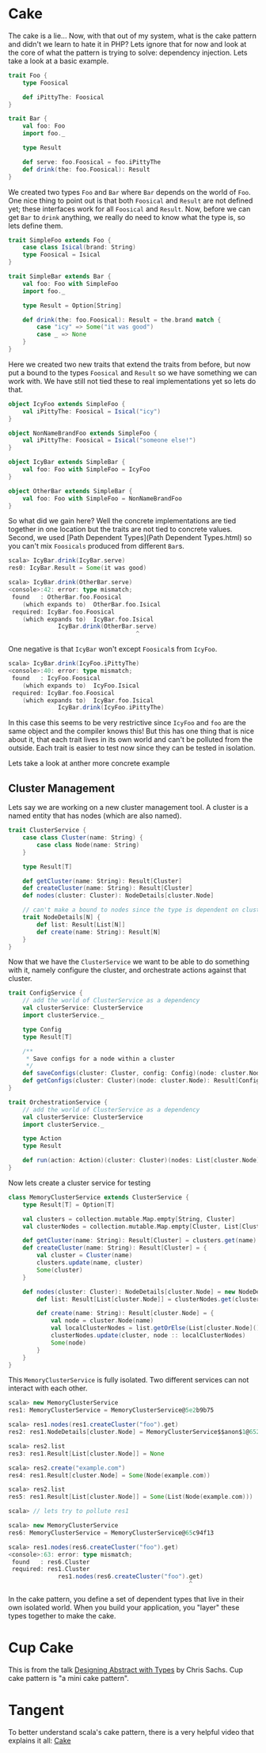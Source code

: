 # Cake
The cake is a lie...  Now, with that out of my system, what is the cake pattern and didn't we learn to hate it in PHP?  Lets ignore that for now and look at the core of what the pattern is trying to solve: dependency injection.  Lets take a look at a basic example.

```scala
trait Foo {
    type Foosical

    def iPittyThe: Foosical
}

trait Bar {
    val foo: Foo
    import foo._

    type Result

    def serve: foo.Foosical = foo.iPittyThe
    def drink(the: foo.Foosical): Result
}
```

We created two types `Foo` and `Bar` where `Bar` depends on the world of `Foo`.  One nice thing to point out is that both `Foosical` and `Result` are not defined yet; these interfaces work for all `Foosical` and `Result`.  Now, before we can get `Bar` to `drink` anything, we really do need to know what the type is, so lets define them.

```scala
trait SimpleFoo extends Foo {
    case class Isical(brand: String)
    type Foosical = Isical
}

trait SimpleBar extends Bar {
    val foo: Foo with SimpleFoo
    import foo._

    type Result = Option[String]

    def drink(the: foo.Foosical): Result = the.brand match {
        case "icy" => Some("it was good")
        case _ => None
    }
}
```

Here we created two new traits that extend the traits from before, but now put a bound to the types `Foosical` and `Result` so we have something we can work with.  We have still not tied these to real implementations yet so lets do that.

```scala
object IcyFoo extends SimpleFoo {
    val iPittyThe: Foosical = Isical("icy")
}

object NonNameBrandFoo extends SimpleFoo {
    val iPittyThe: Foosical = Isical("someone else!")
}

object IcyBar extends SimpleBar {
    val foo: Foo with SimpleFoo = IcyFoo
}

object OtherBar extends SimpleBar {
    val foo: Foo with SimpleFoo = NonNameBrandFoo
}
```

So what did we gain here?  Well the concrete implementations are tied together in one location but the traits are not tied to concrete values.  Second, we used [Path Dependent Types](Path Dependent Types.html) so you can't mix `Foosicals` produced from different `Bar`s.

```scala
scala> IcyBar.drink(IcyBar.serve)
res0: IcyBar.Result = Some(it was good)

scala> IcyBar.drink(OtherBar.serve)
<console>:42: error: type mismatch;
 found   : OtherBar.foo.Foosical
    (which expands to)  OtherBar.foo.Isical
 required: IcyBar.foo.Foosical
    (which expands to)  IcyBar.foo.Isical
              IcyBar.drink(OtherBar.serve)
                                    ^
```

One negative is that `IcyBar` won't except `Foosical`s from `IcyFoo`.

```scala
scala> IcyBar.drink(IcyFoo.iPittyThe)
<console>:40: error: type mismatch;
 found   : IcyFoo.Foosical
    (which expands to)  IcyFoo.Isical
 required: IcyBar.foo.Foosical
    (which expands to)  IcyBar.foo.Isical
              IcyBar.drink(IcyFoo.iPittyThe)
```

In this case this seems to be very restrictive since `IcyFoo` and `foo` are the same object and the compiler knows this!  But this has one thing that is nice about it, that each trait lives in its own world and can't be polluted from the outside.  Each trait is easier to test now since they can be tested in isolation.

Lets take a look at anther more concrete example

## Cluster Management
Lets say we are working on a new cluster management tool.  A cluster is a named entity that has nodes (which are also named).

```scala
trait ClusterService {
    case class Cluster(name: String) {
        case class Node(name: String)
    }

    type Result[T]

    def getCluster(name: String): Result[Cluster]
    def createCluster(name: String): Result[Cluster]
    def nodes(cluster: Cluster): NodeDetails[cluster.Node]

    // can't make a bound to nodes since the type is dependent on cluster
    trait NodeDetails[N] {
        def list: Result[List[N]]
        def create(name: String): Result[N]
    }
}
```

Now that we have the `ClusterService` we want to be able to do something with it, namely configure the cluster, and orchestrate actions against that cluster.

```scala
trait ConfigService {
    // add the world of ClusterService as a dependency
    val clusterService: ClusterService
    import clusterService._

    type Config
    type Result[T]

    /**
     * Save configs for a node within a cluster
     */
    def saveConfigs(cluster: Cluster, config: Config)(node: cluster.Node): Result[Unit]
    def getConfigs(cluster: Cluster)(node: cluster.Node): Result[Config]
}

trait OrchestrationService {
    // add the world of ClusterService as a dependency
    val clusterService: ClusterService
    import clusterService._

    type Action
    type Result

    def run(action: Action)(cluster: Cluster)(nodes: List[cluster.Node]): Result
}
```

Now lets create a cluster service for testing

```scala
class MemoryClusterService extends ClusterService {
    type Result[T] = Option[T]

    val clusters = collection.mutable.Map.empty[String, Cluster]
    val clusterNodes = collection.mutable.Map.empty[Cluster, List[Cluster#Node]]

    def getCluster(name: String): Result[Cluster] = clusters.get(name)
    def createCluster(name: String): Result[Cluster] = {
        val cluster = Cluster(name)
        clusters.update(name, cluster)
        Some(cluster)
    }

    def nodes(cluster: Cluster): NodeDetails[cluster.Node] = new NodeDetails[cluster.Node] {
        def list: Result[List[cluster.Node]] = clusterNodes.get(cluster).asInstanceOf[Result[List[cluster.Node]]]

        def create(name: String): Result[cluster.Node] = {
            val node = cluster.Node(name)
            val localClusterNodes = list.getOrElse(List[cluster.Node]())
            clusterNodes.update(cluster, node :: localClusterNodes)
            Some(node)
        }
    }
}
```

This `MemoryClusterService` is fully isolated.  Two different services can not interact with each other.

```scala
scala> new MemoryClusterService
res1: MemoryClusterService = MemoryClusterService@5e2b9b75

scala> res1.nodes(res1.createCluster("foo").get)
res2: res1.NodeDetails[cluster.Node] = MemoryClusterService$$anon$1@65231516

scala> res2.list
res3: res1.Result[List[cluster.Node]] = None

scala> res2.create("example.com")
res4: res1.Result[cluster.Node] = Some(Node(example.com))

scala> res2.list
res5: res1.Result[List[cluster.Node]] = Some(List(Node(example.com)))

scala> // lets try to pollute res1

scala> new MemoryClusterService
res6: MemoryClusterService = MemoryClusterService@65c94f13

scala> res1.nodes(res6.createCluster("foo").get)
<console>:63: error: type mismatch;
 found   : res6.Cluster
 required: res1.Cluster
              res1.nodes(res6.createCluster("foo").get)
                                                   ^
```

In the cake pattern, you define a set of dependent types that live in their own isolated world.  When you build your application, you "layer" these types together to make the cake.

# Cup Cake
This is from the talk [Designing Abstract with Types](http://www.youtube.com/watch?v=BTUm1Yy23Fg) by Chris Sachs.  Cup cake pattern is "a mini cake pattern".

# Tangent
To better understand scala's cake pattern, there is a very helpful video that explains it all: [Cake](http://www.youtube.com/watch?v=oeQvtETTxio)
